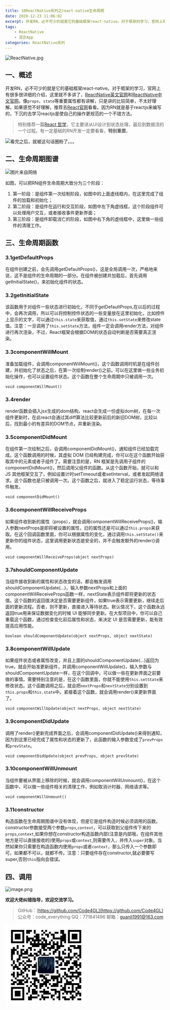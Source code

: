 ```yaml
---
title: 10ReactNative系列之react-native生命周期
date: 2020-12-23 11:06:02
excerpt: 开发RN，必不可少的就是它的基础框架react-native。对于框架的学习，官网上有很多很详细的介绍，这里就不多讲了。像`props`、`state`等重要属性都有讲解，只是讲的比较简单，不太好理解。如果感觉不好理解，推荐去React官网看看。因为RN就是基于reactjs来编写的，下沉的去学习reactjs是使自己的操作更规范的一个不错方法。
tags:
    - ReactNative
    - 混合App
categories: ReactNative系列
---
```


![ReactNative.jpg](https://upload-images.jianshu.io/upload_images/18236822-e9d8ac4cb99f3b3f.jpg?imageMogr2/auto-orient/strip%7CimageView2/2/w/1240)

## 一、概述

开发RN，必不可少的就是它的基础框架react-native。对于框架的学习，官网上有很多很详细的介绍，这里就不多讲了，[ReactNative英文官网](https://facebook.github.io/react-native/)和[ReactNative中文官网](https://reactnative.cn/)。像`props`、`state`等重要属性都有讲解，只是讲的比较简单，不太好理解。如果感觉不好理解，推荐去[React官网](https://zh-hans.reactjs.org/)看看。因为RN就是基于reactjs来编写的，下沉的去学习reactjs是使自己的操作更规范的一个不错方法。
> 特别推荐一篇[React 哲学](https://zh-hans.reactjs.org/docs/thinking-in-react.html)，它主要讲从UI设计到状态处理，最后到数据流的一个过程。有一定基础的RN开发一定要看看，**特别重要**。

![看完之后，就被这句话圈粉了。。。](https://upload-images.jianshu.io/upload_images/18236822-ad384e75d3e5da65.png?imageMogr2/auto-orient/strip%7CimageView2/2/w/1240)

## 二、生命周期图谱

![图片来自网络](https://upload-images.jianshu.io/upload_images/18236822-ece353492e01e23e.png?imageMogr2/auto-orient/strip%7CimageView2/2/w/1240)

如图，可以把RN组件生命周期大致分为三个阶段：

1. 第一阶段：是组件第一次绘制阶段，如图中的上面虚线框内，在这里完成了组件的加载和初始化；
2. 第二阶段：是组件在运行和交互阶段，如图中左下角虚线框，这个阶段组件可以处理用户交互，或者接收事件更新界面；
3. 第三阶段：是组件卸载消亡的阶段，如图中右下角的虚线框中，这里做一些组件的清理工作。

## 三、生命周期函数

### 3.1getDefaultProps

在组件创建之前，会先调用getDefaultProps()，这是全局调用一次，严格地来说，这不是组件的生命周期的一部分。在组件被创建并加载后，首先调用getInitialState()，来初始化组件的状态。

### 3.2getInitialState

该函数用于对组件一些状态进行初始化，不同于getDefaultProps,在以后的过程中，会再次调用，所以可以将控制控件状态的一些变量放在这里初始化，比如控件上显示的文字，可以通过`this.state`来获取值，通过`this.setState`来修改state值。注意：一旦调用了`this.setState`方法，组件一定会调用render方法，对组件进行再次渲染，不过，React框架会根据DOM的状态自动判断是否需要真正渲染。

### 3.3componentWillMount

准备加载组件，会调用componentWillMount()，这个函数调用时机是在组件创建，并初始化了状态之后，在第一次绘制render()之前。可以在这里做一些业务初始化操作，也可以设置组件状态。这个函数在整个生命周期中只被调用一次。

```reactnative
void componentWillMount()
```

### 3.4render

render函数会插入jsx生成的dom结构，react会生成一份虚拟dom树，在每一次组件更新时，在此react会通过其diff算法比较更新前后的新旧DOM树，比较以后，找到最小的有差异的DOM节点，并重新渲染。

### 3.5componentDidMount

在组件第一次绘制之后，会调用componentDidMount()，通知组件已经加载完成。这个函数调用的时候，其虚拟 DOM 已经构建完成，你可以在这个函数开始获取其中的元素或者子组件了。需要注意的是，RN 框架是先调用子组件的componentDidMount()，然后调用父组件的函数。从这个函数开始，就可以和 JS 其他框架交互了，例如设置计时setTimeout或者setInterval，或者发起网络请求。这个函数也是只被调用一次。这个函数之后，就进入了稳定运行状态，等待事件触发。

```reactnative
void componentDidMount()
```

### 3.6componentWillReceiveProps

如果组件收到新的属性（props），就会调用componentWillReceiveProps()，输入参数nextProps是即将被设置的属性，旧的属性还是可以通过`this.props`来获取。在这个回调函数里面，你可以根据属性的变化，通过调用`this.setState()`来更新你的组件状态，这里调用更新状态是安全的，并不会触发额外的render()调用。

```reactnative
void componentWillReceiveProps(object nextProps)
```

### 3.7shouldComponentUpdate

当组件接收到新的属性和状态改变的话，都会触发调用shouldComponentUpdate(...)，输入参数nextProps和上面的componentWillReceiveProps函数一样，nextState表示组件即将更新的状态值。这个函数的返回值决定是否需要更新组件，如果true表示需要更新，继续走后面的更新流程。否者，则不更新，直接进入等待状态。默认情况下，这个函数永远返回true用来保证数据变化的时候 UI 能够同步更新。在大型项目中，你可以自己重载这个函数，通过检查变化前后属性和状态，来决定 UI 是否需要更新，能有效提高应用性能。

```reactnative
boolean shouldComponentUpdate(object nextProps, object nextState)
```

### 3.8componentWillUpdate

如果组件状态或者属性改变，并且上面的shouldComponentUpdate(...)返回为true，就会开始准更新组件，并调用componentWillUpdate()，输入参数与shouldComponentUpdate一样，在这个回调中，可以做一些在更新界面之前要做的事情。需要特别注意的是，在这个函数里面，你就不能使用`this.setState`来修改状态。这个函数调用之后，就会把`nextProps`和`nextState`分别设置到`this.props`和`this.state`中。紧接着这个函数，就会调用render()来更新界面了。

```reactnative
void componentWillUpdate(object nextProps, object nextState)
```

### 3.9componentDidUpdate

调用了render()更新完成界面之后，会调用componentDidUpdate()来得到通知，因为到这里已经完成了属性和状态的更新了，此函数的输入参数变成了`prevProps`和`prevState`。

```reactnative
void componentDidUpdate(object prevProps, object prevState)
```

### 3.10componentWillUnmount

当组件要被从界面上移除的时候，就会调用componentWillUnmount()，在这个函数中，可以做一些组件相关的清理工作，例如取消计时器、网络请求等。

```reactnative
void componentWillUnmount()
```

### 3.11constructor

构造函数在生命周期图谱中没有体现，但是它是组件构造时候必须调用的函数。constructor参数接受两个参数`props`,`context`，可以获取到父组件传下来的`props`,`context`,如果你想在constructor构造函数内部(注意是内部哦，在组件其他地方是可以直接接收的)使用`props`或`context`,则需要传入，并传入`super`对象。当然如果你只需要在构造函数内使用`props`或者`context`，那么只传入一个参数即可，如果都不可以，就都不传。注意：只要组件存在constructor,就必要要写super,否则`this`指向会错误。

## 四、调用

![image.png](https://upload-images.jianshu.io/upload_images/18236822-f77db779ca8a0983.png?imageMogr2/auto-orient/strip%7CimageView2/2/w/1240)

**欢迎大佬纠错指导，欢迎交流学习。**

>GitHub：[https://github.com/Code4GL](https://github.com/Code4GL)
公众号：code_everything
QQ：771841496
邮箱：guanli1991@163.com

![code_everything](/images/code_everything.jpg)
